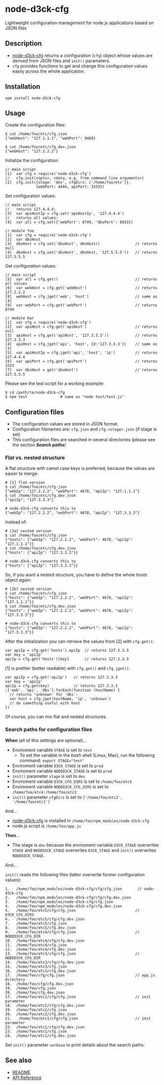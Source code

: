 # node-d3ck-cfg

Lightweight configuration management for node.js applications based on JSON files

## Description

* [node-d3ck-cfg](https://github.com/d3ck-org/node-d3ck-cfg) returns a configuration (`cfg`) object whose values are derived from JSON files and `init()` parameters.
* `cfg` provides functions to get and change this configuration values easily across the whole application.

## Installation

    npm install node-d3ck-cfg

## Usage

Create the configuration files:

    $ cat /home/foo/etc/cfg.json
    {"webHost": "127.1.1.1", "webPort": 9468}

    $ cat /home/foo/etc/cfg.dev.json
    {"webHost": "127.2.2.2"}


Initialize the configuration:

    // main script
    [1]  var cfg = require('node-d3ck-cfg')
    //   cfg.init(<opts>, <data, e.g. from command line arguments>)
    [2]  cfg.init({stage: 'dev', cfgDirs: ['/home/foo/etc']},
                  {webPort: 4444, apiPort: 3333})

Set configuration values:

    // main script
    //   returns 127.4.4.4:
    [3]  var apiHostIp = cfg.set('apiHostIp', '127.4.4.4')
    //   returns all values:
    [4]  var all = cfg.set({'webPort': 8749, 'dbsPort': 8933})

    // module foo
    [1]  var cfg = require('node-d3ck-cfg')
    [2]  var dbsHost
    [3]  dbsHost = cfg.set('dbsHost', dbsHost))                // returns null
    [4]  dbsHost = cfg.set('dbsHost', dbsHost, '127.5.5.5'))   // returns 127.5.5.5

Get configuration values:

    // main script
    [5]  var all = cfg.get()                                   // returns all values
    [6]  var webHost = cfg.get('webHost')                      // returns 127.2.2.2
    [8]  webHost = cfg.jget('web', 'host')                     // same as [4]
    [9]  var webPort = cfg.get('webPort')                      // returns 8749

    // module bar
    [1]  var cfg = require('node-d3ck-cfg')
    [2]  var apiHost = cfg.get('apiHost')                      // returns null
    [3]  apiHost = cfg.get('apiHost', '127.3.3.3'))            // returns 127.3.3.3
    [4]  apiHost = cfg.jget('api', 'host', {d:'127.3.3.3'})    // same as [3]
    [5]  var apiHostIp = cfg.jget('api', 'host', 'ip')         // returns 127.4.4.4
    [6]  var apiPort = cfg.get('apiPort')                      // returns 3333
    [7]  var dbsHost = get('dbsHost')                          // returns 127.5.5.5

Please see the test script for a working example:

    $ cd /path/to/node-d3ck-cfg
    $ npm test               # same as "node test/test.js"

## Configuration files

 * The configuration values are stored in JSON format.
 * Configuration filenames are: `cfg.json` and `cfg.<stage>.json` (if stage is set)
 * This configuration files are searched in several directories (please see the section
   ___Search paths___)

### Flat vs. nested structure

A flat structure with camel case keys is preferred, because the values are easier to merge:

    # [1] flat version
    $ cat /home/foo/etc/cfg.json
    {"webIp": "127.2.2.2", "webPort": 4678, "apiIp": "127.1.1.1"}
    $ cat /home/foo/etc/cfg.dev.json
    {"apiIp": "127.3.3.3"}

    # node-d3ck-cfg converts this to
    {"webIp": "127.2.2.2", "webPort": 4678, "apiIp": "127.3.3.3"}

Instead of:

    # [2a] nested version
    $ cat /home/foo/etc/cfg.json
    {"hosts": {"webIp": "127.2.2.2", "webPort": 4678, "apiIp": "127.1.1.1"}}
    $ cat /home/foo/etc/cfg.dev.json
    {"hosts": {"apiIp": "127.3.3.3"}}

    # node-d3ck-cfg converts this to
    {"hosts": {"apiIp": "127.3.3.3"}}

So, if you want a nested structure, you have to define the whole _hosts_ object again:

    # [2b] nested version
    $ cat /home/foo/etc/cfg.json
    {"hosts": {"webIp": "127.2.2.2", "webPort": 4678, "apiIp": "127.1.1.1"}}
    $ cat /home/foo/etc/cfg.dev.json
    {"hosts": {"webIp": "127.2.2.2", "webPort": 4678, "apiIp": "127.3.3.3"}}

    # node-d3ck-cfg converts this to
    {"hosts": {"webIp": "127.2.2.2", "webPort": 4678, "apiIp": "127.3.3.3"}}

 After the initialization you can retrieve the values from [2] with `cfg.get()`:

    var apiIp = cfg.get('hosts').apiIp  // returns 127.3.3.3
    var key = 'apiIp'
    apiIp = cfg.get('hosts')[key]       // returns 127.3.3.3

[1] is prettier (better readable) with `cfg.get()` and `cfg.jget()`:

    var apiIp = cfg.get('apiIp')   // returns 127.3.3.3
    var key = 'apiIp'
    apiIp = cfg.get(key)           // returns 127.3.3.3
    ;['web', 'api', 'dbs'].forEach(function (hostName) {
      // returns 'unknown' for 'dbs':
      var host = cfg.jget(hostName, 'ip', 'unknown')
      // do something useful with host
    })

Of course, you can mix flat and nested structures.

### Search paths for configuration files

__When__ (all of this settings are optional)...
  * Enviroment variable `STAGE` is set to `test`
      *  To set the variable in the _bash_ shell (Linux, Mac), run the following command: `export STAGE="test"`
  * Enviroment variable `D3CK_STAGE` is set to `prod`
  * Enviroment variable `NODED3CK_STAGE` is set to `prod`
  * `init()` parameter `stage` is set to `dev`
  * Enviroment variable `D3CK_CFG_DIRS` is set to `/home/foo/etc5`
  * Enviroment variable `NODED3CK_CFG_DIRS` is set to `/home/foo/etc4:/home/foo/etc3`
  * `init()` parameter `cfgDirs` is set to `['/home/foo/etc2', '/home/foo/etc1']`

And...
  * [node-d3ck-cfg](https://github.com/d3ck-org/node-d3ck-cfg) is installed in `/home/foo/npm_modules/node-d3ck-cfg`
  * node.js script is `/home/foo/app.js`

__Then__...
  * The stage is `dev` because the enviroment variable `D3CK_STAGE` overwrites `STAGE` and
    `NODED3CK_STAGE` overwrites `D3CK_STAGE` and `init()` overwrites `NODED3CK_STAGE`.

And...

 `init()` reads the following files (latter overwrite former configuration values):

 ```
 1.   /home/foo/npm_modules/node-d3ck-cfg/cfg/cfg.json       // node-d3ck-cfg
 2.   /home/foo/npm_modules/node-d3ck-cfg/cfg/cfg.dev.json
 3.   /home/foo/npm_modules/node-d3ck-cfg/cfg.json
 4.   /home/foo/npm_modules/node-d3ck-cfg/cfg.dev.json
 5.   /home/foo/etc5/cfg/cfg.json                           // D3CK_CFG_DIRS
 6.   /home/foo/etc5/cfg/cfg.dev.json
 7.   /home/foo/etc5/cfg.json
 8.   /home/foo/etc5/cfg.dev.json
 9.   /home/foo/etc4/cfg/cfg.json                           // NODED3CK_CFG_DIR
 10.  /home/foo/etc4/cfg/cfg.dev.json
 11.  /home/foo/etc4/cfg.json
 12.  /home/foo/etc4/cfg.dev.json
 13.  /home/foo/etc3/cfg/cfg.json                           // NODED3CK_CFG_DIR
 14.  /home/foo/etc3/cfg/cfg.dev.json
 15.  /home/foo/etc3/cfg.json
 16.  /home/foo/etc3/cfg.dev.json
 17.  /home/foo/cfg/cfg.json                                // app.js directory
 18.  /home/foo/cfg/cfg.dev.json
 19.  /home/foo/cfg.json
 20.  /home/foo/cfg.dev.json
 17.  /home/foo/etc2/cfg/cfg.json                           // init parameter
 18.  /home/foo/etc2/cfg/cfg.dev.json
 19.  /home/foo/etc2/cfg.json
 20.  /home/foo/etc2/cfg.dev.json
 21.   /home/foo/etc1/cfg/cfg.json                          // init parameter
 22.  /home/foo/etc1/cfg/cfg.dev.json
 23.  /home/foo/etc1/cfg.json
 24.  /home/foo/etc1/cfg.dev.json
 ```

Set `init()` parameter `verbose` to print details about the search paths.

## See also

* [README](https://github.com/d3ck-org/node-d3ck-cfg/blob/master/README.md)
* [API Reference](https://github.com/d3ck-org/node-d3ck-cfg/blob/master/doc/api.md)
